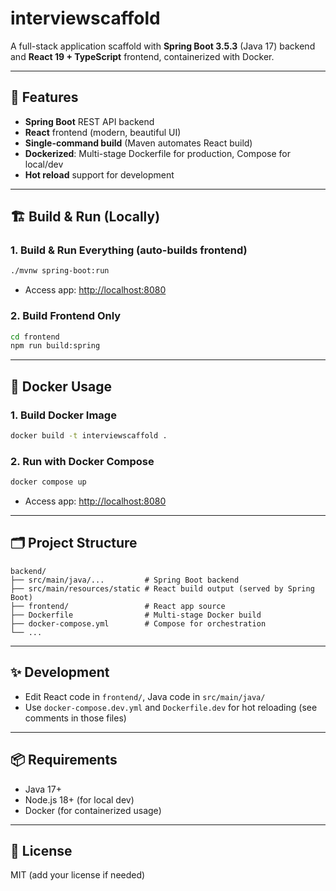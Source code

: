 # interviewscaffold

A full-stack application scaffold with **Spring Boot 3.5.3** (Java 17) backend and **React 19 + TypeScript** frontend, containerized with Docker.

---

## 🚀 Features
- **Spring Boot** REST API backend
- **React** frontend (modern, beautiful UI)
- **Single-command build** (Maven automates React build)
- **Dockerized**: Multi-stage Dockerfile for production, Compose for local/dev
- **Hot reload** support for development

---

## 🏗️ Build & Run (Locally)

### 1. Build & Run Everything (auto-builds frontend)
```bash
./mvnw spring-boot:run
```
- Access app: [http://localhost:8080](http://localhost:8080)

### 2. Build Frontend Only
```bash
cd frontend
npm run build:spring
```

---

## 🐳 Docker Usage

### 1. Build Docker Image
```bash
docker build -t interviewscaffold .
```

### 2. Run with Docker Compose
```bash
docker compose up
```
- Access app: [http://localhost:8080](http://localhost:8080)

---

## 🗂️ Project Structure
```
backend/
├── src/main/java/...         # Spring Boot backend
├── src/main/resources/static # React build output (served by Spring Boot)
├── frontend/                 # React app source
├── Dockerfile                # Multi-stage Docker build
├── docker-compose.yml        # Compose for orchestration
└── ...
```

---

## ✨ Development
- Edit React code in `frontend/`, Java code in `src/main/java/`
- Use `docker-compose.dev.yml` and `Dockerfile.dev` for hot reloading (see comments in those files)

---

## 📦 Requirements
- Java 17+
- Node.js 18+ (for local dev)
- Docker (for containerized usage)

---

## 📝 License
MIT (add your license if needed) 
